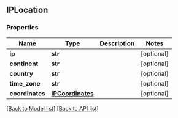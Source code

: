 ## IPLocation

### Properties
Name | Type | Description | Notes
------------ | ------------- | ------------- | -------------
**ip** | **str** |  | [optional] 
**continent** | **str** |  | [optional] 
**country** | **str** |  | [optional] 
**time_zone** | **str** |  | [optional] 
**coordinates** | [**IPCoordinates**](#IPCoordinates) |  | [optional] 

[[Back to Model list]](#documentation-for-models) [[Back to API list]](#documentation-for-api-endpoints)


